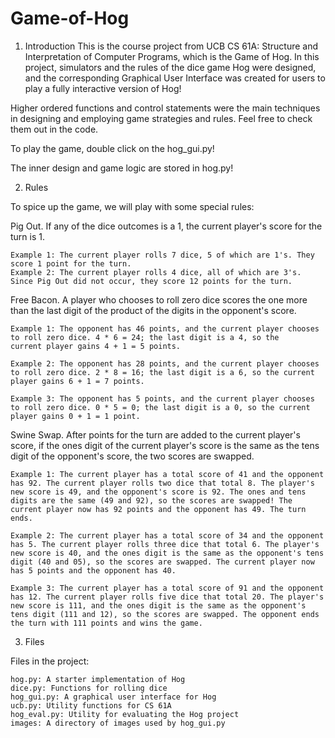 # Game-of-Hog

1. Introduction
This is the course project from UCB CS 61A: Structure and Interpretation of Computer Programs, which is the Game of Hog. 
In this project, simulators and the rules of the dice game Hog were designed, and the corresponding Graphical User Interface was created 
for users to play a fully interactive version of Hog!

Higher ordered functions and control statements were the main techniques in designing and employing game strategies and rules. Feel free
to check them out in the code.

To play the game, double click on the hog_gui.py!

The inner design and game logic are stored in hog.py!

2. Rules

To spice up the game, we will play with some special rules:

  Pig Out. If any of the dice outcomes is a 1, the current player's score for the turn is 1.

    Example 1: The current player rolls 7 dice, 5 of which are 1's. They score 1 point for the turn.
    Example 2: The current player rolls 4 dice, all of which are 3's. Since Pig Out did not occur, they score 12 points for the turn.

  Free Bacon. A player who chooses to roll zero dice scores the one more than the last digit of the product of the digits in the opponent's score.

    Example 1: The opponent has 46 points, and the current player chooses to roll zero dice. 4 * 6 = 24; the last digit is a 4, so the    current player gains 4 + 1 = 5 points.
    
    Example 2: The opponent has 28 points, and the current player chooses to roll zero dice. 2 * 8 = 16; the last digit is a 6, so the current player gains 6 + 1 = 7 points.
    
    Example 3: The opponent has 5 points, and the current player chooses to roll zero dice. 0 * 5 = 0; the last digit is a 0, so the current player gains 0 + 1 = 1 point.
  
  Swine Swap. After points for the turn are added to the current player's score, if the ones digit of the current player's score is the same as the tens digit of the opponent's score, the two scores are swapped.

    Example 1: The current player has a total score of 41 and the opponent has 92. The current player rolls two dice that total 8. The player's new score is 49, and the opponent's score is 92. The ones and tens digits are the same (49 and 92), so the scores are swapped! The current player now has 92 points and the opponent has 49. The turn ends.
    
    Example 2: The current player has a total score of 34 and the opponent has 5. The current player rolls three dice that total 6. The player's new score is 40, and the ones digit is the same as the opponent's tens digit (40 and 05), so the scores are swapped. The current player now has 5 points and the opponent has 40.
    
    Example 3: The current player has a total score of 91 and the opponent has 12. The current player rolls five dice that total 20. The player's new score is 111, and the ones digit is the same as the opponent's tens digit (111 and 12), so the scores are swapped. The opponent ends the turn with 111 points and wins the game.

3. Files

  Files in the project:

    hog.py: A starter implementation of Hog
    dice.py: Functions for rolling dice
    hog_gui.py: A graphical user interface for Hog
    ucb.py: Utility functions for CS 61A
    hog_eval.py: Utility for evaluating the Hog project
    images: A directory of images used by hog_gui.py

